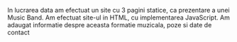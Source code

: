In lucrarea data am efectuat un site cu 3 pagini statice, ca prezentare a unei Music Band. Am efectuat site-ul in HTML, cu implementarea JavaScript. Am adaugat informatie despre aceasta formatie muzicala, poze si date de contact
